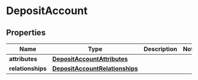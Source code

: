 # DepositAccount

## Properties
Name | Type | Description | Notes
------------ | ------------- | ------------- | -------------
**attributes** | [**DepositAccountAttributes**](DepositAccountAttributes.md) |  | 
**relationships** | [**DepositAccountRelationships**](DepositAccountRelationships.md) |  | 
